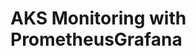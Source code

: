 # AKS Monitoring with PrometheusGrafana                                                                                                                                                                                                                                                                                                                                                                                                                                                                                                                                                                      

